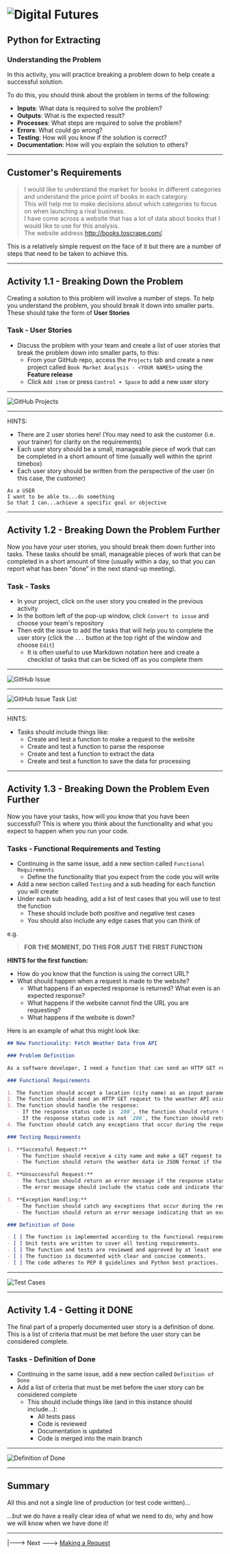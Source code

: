 # ![Digital Futures](https://github.com/digital-futures-academy/DataScienceMasterResources/blob/main/Resources/datascience-notebook-header.png?raw=true)

## Python for Extracting

### Understanding the Problem

In this activity, you will practice breaking a problem down to help create a successful solution.  

To do this, you should think about the problem in terms of the following:

- **Inputs**: What data is required to solve the problem?
- **Outputs**: What is the expected result?
- **Processes**: What steps are required to solve the problem?
- **Errors**: What could go wrong?
- **Testing**: How will you know if the solution is correct?
- **Documentation**: How will you explain the solution to others?

---

## Customer's Requirements

> I would like to understand the market for books in different categories and understand the price point of books in each category.  
> This will help me to make decisions about which categories to focus on when launching a rival business.  
> I have come across a website that has a lot of data about books that I would like to use for this analysis.  
> The website address <http://books.toscrape.com/>.

This is a relatively simple request on the face of it but there are a number of steps that need to be taken to achieve this.

---

## Activity 1.1 - Breaking Down the Problem

Creating a solution to this problem will involve a number of steps.  To help you understand the problem, you should break it down into smaller parts.  These should take the form of **User Stories**

### Task - User Stories

- Discuss the problem with your team and create a list of user stories that break the problem down into smaller parts, to this:
  - From your GitHub repo, access the `Projects` tab and create a new project called `Book Market Analysis - <YOUR NAMES>` using the **Feature release**
  - Click `Add item` or press `Control + Space` to add a new user story

---

![GitHub Projects](../images/github-project-backlog.png)

---

HINTS:

- There are 2 user stories here! (You may need to ask the customer (i.e. your trainer) for clarity on the requirements)
- Each user story should be a small, manageable piece of work that can be completed in a short amount of time (usually well within the sprint timebox)
- Each user story should be written from the perspective of the user (in this case, the customer)

```plaintext
As a USER  
I want to be able to...do something  
So that I can...achieve a specific goal or objective
```

---

## Activity 1.2 - Breaking Down the Problem Further

Now you have your user stories, you should break them down further into tasks.  These tasks should be small, manageable pieces of work that can be completed in a short amount of time (usually within a day, so that you can report what has been "done" in the next stand-up meeting).

### Task - Tasks

- In your project, click on the user story you created in the previous activity
- In the bottom left of the pop-up window, click `Convert to issue` and choose your team's repository
- Then edit the issue to add the tasks that will help you to complete the user story (click the `...` button at the top right of the window and choose `Edit`)
  - It is often useful to use Markdown notation here and create a checklist of tasks that can be ticked off as you complete them

---

![GitHub Issue](../images/github-issue.png)

---

![GitHub Issue Task List](../images/github-issue-tasks.png)

---

HINTS:

- Tasks should include things like:
  - Create and test a function to make a request to the website
  - Create and test a function to parse the response
  - Create and test a function to extract the data
  - Create and test a function to save the data for processing

---

## Activity 1.3 - Breaking Down the Problem Even Further

Now you have your tasks, how will you know that you have been successful?  This is where you think about the functionality and what you expect to happen when you run your code.

### Tasks - Functional Requirements and Testing

- Continuing in the same issue, add a new section called `Functional Requirements`
  - Define the functionality that you expect from the code you will write
- Add a new section called `Testing` and a sub heading for each function you will create
- Under each sub heading, add a list of test cases that you will use to test the function
  - These should include both positive and negative test cases
  - You should also include any edge cases that you can think of

e.g.

> **FOR THE MOMENT, DO THIS FOR JUST THE FIRST FUNCTION**

**HINTS for the first function:**

- How do you know that the function is using the correct URL?
- What should happen when a request is made to the website?
  - What happens if an expected response is returned?  What even is an expected response?
  - What happens if the website cannot find the URL you are requesting?
  - What happens if the website is down?

Here is an example of what this might look like:

```markdown
## New Functionality: Fetch Weather Data from API

### Problem Definition

As a software developer, I need a function that can send an HTTP GET request to a weather API and handle the response. This function will be a fundamental part of our weather data retrieval application, allowing us to fetch current weather information for a specified location.

### Functional Requirements

1. The function should accept a location (city name) as an input parameter.
2. The function should send an HTTP GET request to the weather API using the `requests` library.
3. The function should handle the response:
   - If the response status code is `200`, the function should return the weather data in JSON format.
   - If the response status code is not `200`, the function should return an error message indicating the status code and that the request was unsuccessful.
4. The function should catch any exceptions that occur during the request and return an appropriate error message.

### Testing Requirements

1. **Successful Request:**
   - The function should receive a city name and make a GET request to the weather API.
   - The function should return the weather data in JSON format if the response status code is `200`.

2. **Unsuccessful Request:**
   - The function should return an error message if the response status code is not `200`.
   - The error message should include the status code and indicate that the request was unsuccessful.

3. **Exception Handling:**
   - The function should catch any exceptions that occur during the request.
   - The function should return an error message indicating that an exception occurred.

### Definition of Done

- [ ] The function is implemented according to the functional requirements.
- [ ] Unit tests are written to cover all testing requirements.
- [ ] The function and tests are reviewed and approved by at least one peer.
- [ ] The function is documented with clear and concise comments.
- [ ] The code adheres to PEP 8 guidelines and Python best practices.
```

---

![Test Cases](../images/github-issue-tests.png)

---

## Activity 1.4 - Getting it DONE

The final part of a properly documented user story is a definition of done.  This is a list of criteria that must be met before the user story can be considered complete.

### Tasks - Definition of Done

- Continuing in the same issue, add a new section called `Definition of Done`
- Add a list of criteria that must be met before the user story can be considered complete
  - This should include things like (and in this instance should include...):
    - All tests pass
    - Code is reviewed
    - Documentation is updated
    - Code is merged into the main branch

---

![Definition of Done](../images/github-issue-dod.png)

---

## Summary

All this and not a single line of production (or test code written)...  

...but we do have a really clear idea of what we need to do, why and how we will know when we have done it!

---

|---> Next ---> [Making a Request](02-making-a-request.md)

